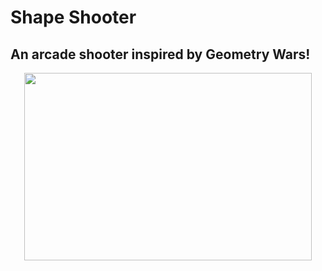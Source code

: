 # Shape Shooter
## An arcade shooter inspired by Geometry Wars!
<p align="center">
  <img width="460" height="300" src="https://img.itch.zone/aW1nLzIzMTcyNjcuZ2lm/315x250%23c/BISnwO.gif">
</p>

